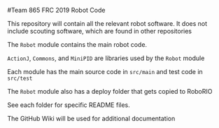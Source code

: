 #Team 865 FRC 2019 Robot Code

This repository will contain all the relevant robot software. It does not include scouting software, which are found in other repositories

The `Robot` module contains the main robot code.

`ActionJ`, `Commons`, and `MiniPID` are libraries used by the `Robot` module

Each module has the main source code in `src/main` and test code in `src/test`

The `Robot` module also has a deploy folder that gets copied to RoboRIO

See each folder for specific README files. 

The GitHub Wiki will be used for additional documentation